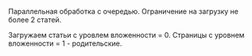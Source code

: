 Параллельная обработка с очередью.
Ограничение на загрузку не более 2 статей.

Загружаем статьи с уровлем вложенности = 0. Страницы с уровнем вложенности = 1 - родительские.